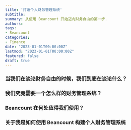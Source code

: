 ```yaml
---
title: '打造个人财务管理系统'
subtitle: 
summary: 从使用 Beancount 开始迈向财务自由的第一步.
authors:
tags:
- Beancount
categories:
- Finance
date: "2023-01-01T00:00:00Z"
lastmod: "2023-01-01T00:00:00Z"
featured: false
draft: true
---
```


### 当我们在谈论财务自由的时候，我们到底在谈论什么？

### 我们究竟需要一个怎么样的财务管理系统？

### Beancount 在何处值得我们使用？


### 关于我是如何使用 Beancount 构建个人财务管理系统
